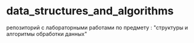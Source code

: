 # data_structures_and_algorithms
репозиторий с лабораторными работами по предмету : "структуры и алгоритмы обработки данных"
